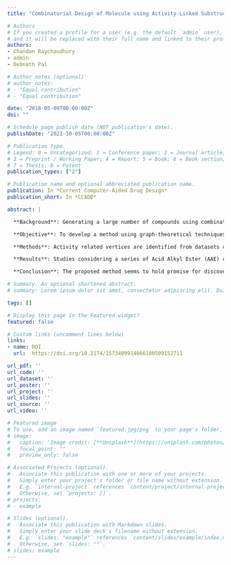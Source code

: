 ```yaml
---
title: "Combinatorial Design of Molecule using Activity-Linked Substructural Topological Information as Applied to Antitubercular Compounds"

# Authors
# If you created a profile for a user (e.g. the default `admin` user), write the username (folder name) here 
# and it will be replaced with their full name and linked to their profile.
authors:
- Chandan Raychaudhury
- admin
- Debnath Pal

# Author notes (optional)
# author_notes:
# - "Equal contribution"
# - "Equal contribution"

date: "2018-05-09T00:00:00Z"
doi: ""

# Schedule page publish date (NOT publication's date).
publishDate: "2021-10-05T00:00:00Z"

# Publication type.
# Legend: 0 = Uncategorized; 1 = Conference paper; 2 = Journal article;
# 3 = Preprint / Working Paper; 4 = Report; 5 = Book; 6 = Book section;
# 7 = Thesis; 8 = Patent
publication_types: ["2"]

# Publication name and optional abbreviated publication name.
publication: In *Current Computer-Aided Drug Design*
publication_short: In *CCADD*

abstract: |

  **Background**: Generating a large number of compounds using combinatorial methods increases the possibility of finding novel bioactive compounds. Although some combinatorial structure generation algorithms are available, any method for generating structures from activity-linked substructural topological information is not yet reported.

  **Objective**: To develop a method using graph-theoretical techniques for generating structures of antitubercular compounds combinatorially from activity-linked substructural topological information, predict activity and prioritize and screen potential drug candidates.

  **Methods**: Activity related vertices are identified from datasets composed of both active and inactive or, differently active compounds and structures are generated combinatorially using the topological distance distribution associated with those vertices. Biological activities are predicted using topological distance based vertex indices and a rule based method. Generated structures are prioritized using a newly defined Molecular Priority Score (MPS).

  **Results**: Studies considering a series of Acid Alkyl Ester (AAE) compounds and three known anti-tubercular drugs show that active compounds can be generated from substructural information of other active compounds for all these classes of compounds. Activity predictions show high level of success rate and a number of highly active AAE compounds produced high MPS score indicating that MPS score may help prioritize and screen potential drug molecules. A possible relation of this work with scaffold hopping and inverse Quantitative Structure-Activity Relationship (iQSAR) problem has also been discussed.

  **Conclusion**: The proposed method seems to hold promise for discovering novel therapeutic candidates for combating Tuberculosis and may be useful for discovering novel drug molecules for the treatment of other diseases as well.

# Summary. An optional shortened abstract.
# summary: Lorem ipsum dolor sit amet, consectetur adipiscing elit. Duis posuere tellus ac convallis placerat. Proin tincidunt magna sed ex sollicitudin condimentum.

tags: []

# Display this page in the Featured widget?
featured: false

# Custom links (uncomment lines below)
links:
- name: DOI
  url:  https://doi.org/10.2174/1573409914666180509152711

url_pdf: ''
url_code: ''
url_dataset: ''
url_poster: ''
url_project: ''
url_slides: ''
url_source: ''
url_video: ''

# Featured image
# To use, add an image named `featured.jpg/png` to your page's folder. 
# image:
#   caption: 'Image credit: [**Unsplash**](https://unsplash.com/photos/pLCdAaMFLTE)'
#   focal_point: ""
#   preview_only: false

# Associated Projects (optional).
#   Associate this publication with one or more of your projects.
#   Simply enter your project's folder or file name without extension.
#   E.g. `internal-project` references `content/project/internal-project/index.md`.
#   Otherwise, set `projects: []`.
# projects:
# - example

# Slides (optional).
#   Associate this publication with Markdown slides.
#   Simply enter your slide deck's filename without extension.
#   E.g. `slides: "example"` references `content/slides/example/index.md`.
#   Otherwise, set `slides: ""`.
# slides: example
---
```


<!-- {{% callout note %}}
Click the *Cite* button above to demo the feature to enable visitors to import publication metadata into their reference management software.
{{% /callout %}}

{{% callout note %}}
Create your slides in Markdown - click the *Slides* button to check out the example.
{{% /callout %}}

Supplementary notes can be added here, including [code, math, and images](https://wowchemy.com/docs/writing-markdown-latex/). -->
